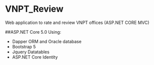 # VNPT_Review
Web application to rate and review VNPT offices (ASP.NET CORE MVC)

##ASP.NET Core 5.0 Using:
+ Dapper ORM and Oracle database
+ Bootstrap 5
+ Jquery Datatables
+ ASP.NET Core Identity

